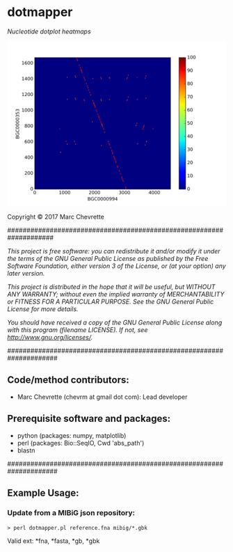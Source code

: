 # **dotmapper**
*Nucleotide dotplot heatmaps*

![Image Alt](./example/BGC0000994.BGC0000353.png)

Copyright © 2017 Marc Chevrette

####################################################################

*This project is free software: you can redistribute it and/or modify
it under the terms of the GNU General Public License as published by
the Free Software Foundation, either version 3 of the License, or
(at your option) any later version.*

*This project is distributed in the hope that it will be useful,
but WITHOUT ANY WARRANTY; without even the implied warranty of
MERCHANTABILITY or FITNESS FOR A PARTICULAR PURPOSE.  See the
GNU General Public License for more details.*

*You should have received a copy of the GNU General Public License
along with this program (filename LICENSE).  If not, see
<http://www.gnu.org/licenses/>.*

#####################################################################

## **Code/method contributors:**
* Marc Chevrette (chevrm at gmail dot com):  Lead developer

## **Prerequisite software and packages:**
* python (packages: numpy, matplotlib)
* perl (packages: Bio::SeqIO, Cwd 'abs_path')
* blastn

#####################################################################

## **Example Usage:**

### Update from a MIBiG json repository:
    > perl dotmapper.pl reference.fna mibig/*.gbk

Valid ext: *fna, *fasta, *gb, *gbk